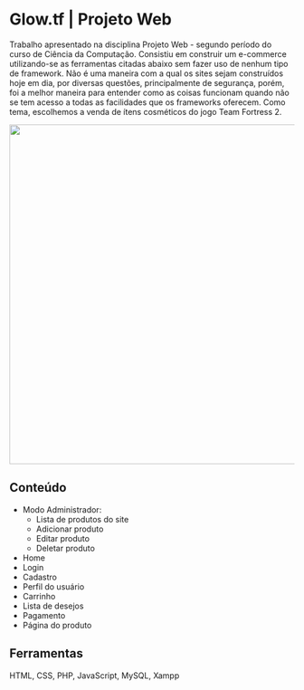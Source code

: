# Glow.tf | Projeto Web
Trabalho apresentado na disciplina Projeto Web - segundo período do curso de Ciência da Computação. Consistiu em construir um e-commerce utilizando-se as ferramentas citadas abaixo sem fazer uso de nenhum tipo de framework.
Não é uma maneira com a qual os sites sejam construídos hoje em dia, por diversas questões, principalmente de segurança, porém, foi a melhor maneira para entender como as coisas funcionam quando não se tem acesso a todas as facilidades que os frameworks oferecem. Como tema, escolhemos a venda de ítens cosméticos do jogo Team Fortress 2.

<p align="center">
<img width="600" src="src/assets/to_readme/animation.gif">
</p>

## Conteúdo
- Modo Administrador:
  - Lista de produtos do site
  - Adicionar produto
  - Editar produto
  - Deletar produto
- Home
- Login
- Cadastro
- Perfil do usuário
- Carrinho
- Lista de desejos
- Pagamento
- Página do produto

## Ferramentas
HTML, CSS, PHP, JavaScript, MySQL, Xampp
